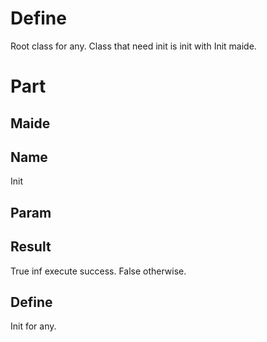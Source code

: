 # Define
Root class for any.
Class that need init is init with Init maide.
# Part
## Maide
## Name
Init
## Param
## Result
True inf execute success. False otherwise.
## Define
Init for any.